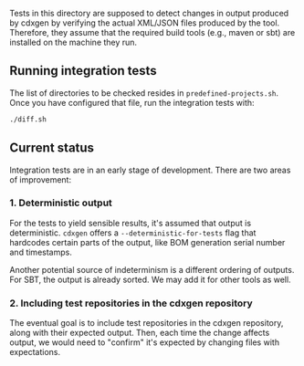 Tests in this directory are supposed to detect changes in output produced by cdxgen by verifying the actual XML/JSON files produced by the tool. Therefore, they assume that the required build tools (e.g., maven or sbt) are installed on the machine they run.

## Running integration tests

The list of directories to be checked resides in `predefined-projects.sh`. Once you have configured that file, run the integration tests with:

```bash
./diff.sh
```

## Current status

Integration tests are in an early stage of development. There are two areas of improvement:

### 1. Deterministic output

For the tests to yield sensible results, it's assumed that output is deterministic. `cdxgen` offers a `--deterministic-for-tests` flag that hardcodes certain parts of the output, like BOM generation serial number and timestamps.

Another potential source of indeterminism is a different ordering of outputs. For SBT, the output is already sorted. We may add it for other tools as well.

### 2. Including test repositories in the cdxgen repository

The eventual goal is to include test repositories in the cdxgen repository, along with their expected output. Then, each time the change affects output, we would need to "confirm" it's expected by changing files with
expectations.
